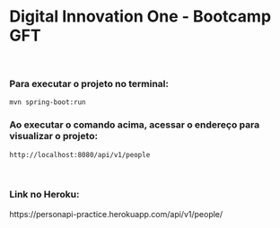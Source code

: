 <h1>Digital Innovation One - Bootcamp GFT</h1>

&nbsp;
<h3>Para executar o projeto no terminal:</h3>

```shell script
mvn spring-boot:run 
```

<h3>Ao executar o comando acima, acessar o endereço para visualizar o projeto:</h3>

```
http://localhost:8080/api/v1/people
```

&nbsp;
<h3>Link no Heroku:</h3>
https://personapi-practice.herokuapp.com/api/v1/people/
